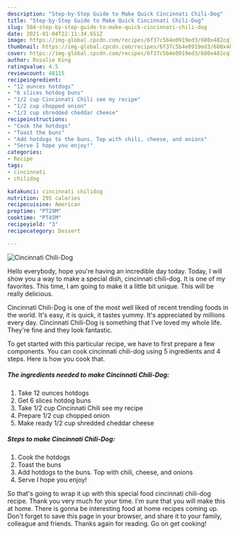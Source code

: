 ```yaml
---
description: "Step-by-Step Guide to Make Quick Cincinnati Chili-Dog"
title: "Step-by-Step Guide to Make Quick Cincinnati Chili-Dog"
slug: 584-step-by-step-guide-to-make-quick-cincinnati-chili-dog
date: 2021-01-04T22:11:34.651Z
image: https://img-global.cpcdn.com/recipes/6f37c5b4e0919ed3/680x482cq70/cincinnati-chili-dog-recipe-main-photo.jpg
thumbnail: https://img-global.cpcdn.com/recipes/6f37c5b4e0919ed3/680x482cq70/cincinnati-chili-dog-recipe-main-photo.jpg
cover: https://img-global.cpcdn.com/recipes/6f37c5b4e0919ed3/680x482cq70/cincinnati-chili-dog-recipe-main-photo.jpg
author: Rosalie King
ratingvalue: 4.5
reviewcount: 48115
recipeingredient:
- "12 ounces hotdogs"
- "6 slices hotdog buns"
- "1/2 cup Cincinnati Chili see my recipe"
- "1/2 cup chopped onion"
- "1/2 cup shredded cheddar cheese"
recipeinstructions:
- "Cook the hotdogs"
- "Toast the buns"
- "Add hotdogs to the buns. Top with chili, cheese, and onions"
- "Serve I hope you enjoy!"
categories:
- Recipe
tags:
- cincinnati
- chilidog

katakunci: cincinnati chilidog 
nutrition: 295 calories
recipecuisine: American
preptime: "PT29M"
cooktime: "PT45M"
recipeyield: "3"
recipecategory: Dessert

---
```



![Cincinnati Chili-Dog](https://img-global.cpcdn.com/recipes/6f37c5b4e0919ed3/680x482cq70/cincinnati-chili-dog-recipe-main-photo.jpg)

Hello everybody, hope you're having an incredible day today. Today, I will show you a way to make a special dish, cincinnati chili-dog. It is one of my favorites. This time, I am going to make it a little bit unique. This will be really delicious.



Cincinnati Chili-Dog is one of the most well liked of recent trending foods in the world. It's easy, it is quick, it tastes yummy. It's appreciated by millions every day. Cincinnati Chili-Dog is something that I've loved my whole life. They're fine and they look fantastic.


To get started with this particular recipe, we have to first prepare a few components. You can cook cincinnati chili-dog using 5 ingredients and 4 steps. Here is how you cook that.

<!--inarticleads1-->

##### The ingredients needed to make Cincinnati Chili-Dog:

1. Take 12 ounces hotdogs
1. Get 6 slices hotdog buns
1. Take 1/2 cup Cincinnati Chili see my recipe
1. Prepare 1/2 cup chopped onion
1. Make ready 1/2 cup shredded cheddar cheese




<!--inarticleads2-->

##### Steps to make Cincinnati Chili-Dog:

1. Cook the hotdogs
1. Toast the buns
1. Add hotdogs to the buns. Top with chili, cheese, and onions
1. Serve I hope you enjoy!




So that's going to wrap it up with this special food cincinnati chili-dog recipe. Thank you very much for your time. I'm sure that you will make this at home. There is gonna be interesting food at home recipes coming up. Don't forget to save this page in your browser, and share it to your family, colleague and friends. Thanks again for reading. Go on get cooking!
